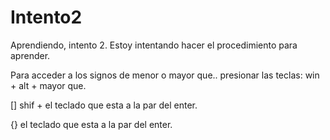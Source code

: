 # Intento2
Aprendiendo, intento 2.
Estoy intentando hacer el procedimiento para aprender.

Para acceder a los signos de menor o mayor que.. presionar las teclas: win + alt + mayor que.

[] shif + el teclado que esta a la par del enter.

{} el teclado que esta a la par del enter.
